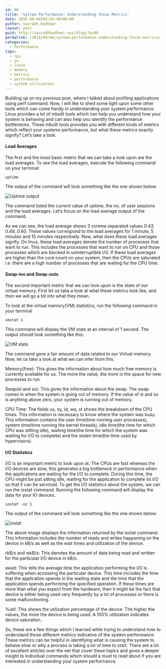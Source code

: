 ```yaml
---
id: 80
title: 'System Performance: Understanding those Metrics'
date: 2016-08-04T04:43:40+00:00
author: saurabh_badhwar
layout: post
guid: http://saurabhbadhwar.xyz/blog/?p=80
permalink: /2016/08/04/system-performance-understanding-those-metrics/
categories:
  - Performance
tags:
  - cpu
  - io
  - linux
  - memory
  - metrics
  - performance
  - system utilization
---
```

Building up on my previous post, where I talked about profiling applications using perf command. Now, I will like to shed some light upon some other tools which can come handy in understanding your system performance. Linux provides a lot of inbuilt tools which can help you understand how your system is behaving and can also help you identify the performance bottlenecks. These inbuilt tools provides you with different kinds of metrics which reflect your systems performance, but what these metrics exactly signify? Let&#8217;s take a look.

#### Load Averages

The first and the most basic metric that we can take a look upon are the load averages. To see the load averages, execute the following command on your terminal:

`uptime`

The output of the command will look something like the one shown below:

<img class="aligncenter size-full wp-image-81" src="https://i0.wp.com/saurabhbadhwar.xyz/blog/wp-content/uploads/2016/08/Load-averages.png?fit=640%2C80" alt="Uptime output" srcset="https://i0.wp.com/saurabhbadhwar.xyz/blog/wp-content/uploads/2016/08/Load-averages.png?w=731 731w, https://i0.wp.com/saurabhbadhwar.xyz/blog/wp-content/uploads/2016/08/Load-averages.png?resize=300%2C37 300w" sizes="(max-width: 640px) 100vw, 640px" data-recalc-dims="1" /> 

The command listed the current value of uptime, the no. of user sessions and the load averages. Let&#8217;s focus on the load average output of the command.

As we can see, the load average shows 3 comma separated values _0.43, 0.49, 0.60._ These values correspond to the load averages for 1 minute, 5 minutes and 15 minutes respectively. Now, what does these load averages signify. On linux, these load averages denote the number of processes that want to run. This includes the processes that want to run on CPU and those processes which are blocked in uninterruptible I/O. If these load averages are higher than the core count on your system, then the CPUs are saturated i.e. there are a high number of processes that are waiting for the CPU time.

#### Swap-ins and Swap-outs

The second important metric that we can look upon is the state of our virtual memory. First let us take a look at what these metrics look like, and then we will go a bit into what they mean.

To look at the virtual memory(VM) statistics, run the following command in your terminal

`vmstat 1`

This command will display the VM stats at an interval of 1 second. The output should look something like this:

<img class="aligncenter size-full wp-image-82" src="https://i1.wp.com/saurabhbadhwar.xyz/blog/wp-content/uploads/2016/08/VM-stats.png?fit=640%2C229" alt="VM stats" srcset="https://i1.wp.com/saurabhbadhwar.xyz/blog/wp-content/uploads/2016/08/VM-stats.png?w=727 727w, https://i1.wp.com/saurabhbadhwar.xyz/blog/wp-content/uploads/2016/08/VM-stats.png?resize=300%2C107 300w" sizes="(max-width: 640px) 100vw, 640px" data-recalc-dims="1" /> 

The command gave a fair amount of data related to our Virtual memory. Now, let us take a look at what we can infer from this.

Memory(free): This gives the information about how much free memory is currently available for us. The more the value, the more is the space for new processes to run.

Swap(si and so): This gives the information about the swap. The swap comes in when the system is going out of memory. If the value of si and so is anything above zero, your system is running out of memory.

CPU Time: The fields us, sy, id, wa, st shows the breakdown of the CPU times. This information is necessary to know where the system was busy. This information contains the user time(time running user processes), system time(time running the kernel threads), idle time(the time for which CPU was sittling idle), waiting time(the time for which the system was waiting for I/O to complete) and the stolen time(the time used by hypervisors).

#### I/O Statistics

I/O is an important metric to look upon at. The CPUs are fast whereas the I/O devices are slow, this generates a big bottleneck in performance when the applications are waiting for the I/O to complete. During this time, the CPU might be just sitting idle, waiting for the application to complete its I/O so that it can be serviced. To get the I/O statistics about the system, we can run the iostat command. Running the following command will display the data for your IO devices.

`iostat -xz 1`

The output of the command will look something like the one shown below:

<img class="aligncenter size-full wp-image-83" src="https://i1.wp.com/saurabhbadhwar.xyz/blog/wp-content/uploads/2016/08/iostat.png?fit=640%2C171" alt="iostat" srcset="https://i1.wp.com/saurabhbadhwar.xyz/blog/wp-content/uploads/2016/08/iostat.png?w=1109 1109w, https://i1.wp.com/saurabhbadhwar.xyz/blog/wp-content/uploads/2016/08/iostat.png?resize=300%2C80 300w, https://i1.wp.com/saurabhbadhwar.xyz/blog/wp-content/uploads/2016/08/iostat.png?resize=768%2C206 768w, https://i1.wp.com/saurabhbadhwar.xyz/blog/wp-content/uploads/2016/08/iostat.png?resize=1024%2C274 1024w" sizes="(max-width: 640px) 100vw, 640px" data-recalc-dims="1" /> 

The above image displays the information returned by the iostat command. This information includes the number of reads and writes happening on the device in kB/s as well as the wait times and utilization of the device.

rkB/s and wkB/s: This denotes the amount of data being read and written for the particular I/O device in kB/s.

await: This tells the average time the application performing the I/O is suffering when accessing the particular device. This time includes the time that the application spends in the waiting state and the time that the application spends performing the specified operation. If these times are more than what you expect from the hardware, then it might be the fact that device is either being used very frequently by a lot of processes or there is some malfunctioning.

%util: This shows the utilization percentage of the device. The higher the values, the more the device is being used. A 100% utilization indicates device saturation.

So, these are a few things which I learned while trying to understand how to understand those different metrics indicative of the system performance. These metrics can be helpful in identifying what is causing the system to behave slow or why a process is taking a lot of time to start. There are a lot of excellent articles over the net that cover these topics and gives a deeper insight to individual commands which should a must to read about if you are interested in understanding your system performance.

&nbsp;